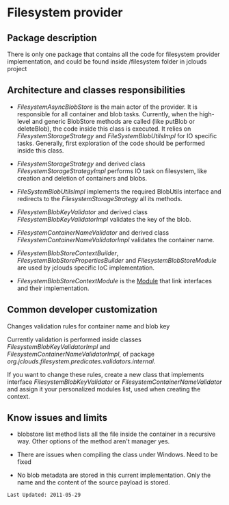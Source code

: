 # Filesystem provider

## Package description

There is only one package that contains all the code for filesystem provider implementation, 
and could be found inside /filesystem folder in jclouds project

## Architecture and classes responsibilities

  * *FilesystemAsyncBlobStore* is the main actor of the provider. 
	It is responsible for all container and blob tasks. Currently, when the high-level and
	 generic BlobStore methods are called (like putBlob or deleteBlob), 
	the code inside this class is executed. 
	It relies on *FilesystemStorageStrategy* and *FileSystemBlobUtilsImpl* for IO specific tasks. 
	Generally, first exploration of the code should be performed inside this class.
	
  * *FilesystemStorageStrategy* and derived class *FilesystemStorageStrategyImpl* performs 
	IO task on filesystem, like creation and deletion of containers and blobs.
	
  * *FileSystemBlobUtilsImpl* implements the required BlobUtils interface and redirects to
 	the *FilesystemStorageStrategy* all its methods.

  * *FilesystemBlobKeyValidator* and derived class *FilesystemBlobKeyValidatorImpl* validates the key of the blob.

  * *FilesystemContainerNameValidator* and derived class *FilesystemContainerNameValidatorImpl* 
	validates the container name.
	
  * *FilesystemBlobStoreContextBuilder*, *FilesystemBlobStorePropertiesBuilder* and
 	*FilesystemBlobStoreModule* are used by jclouds specific IoC implementation.

  * *FilesystemBlobStoreContextModule* is the [Module](http://code.google.com/p/google-guice/) that
 	link interfaces and their implementation. 

## Common developer customization
Changes validation rules for container name and blob key

Currently validation is performed inside classes *FilesystemBlobKeyValidatorImpl* and
 *FilesystemContainerNameValidatorImpl*, of package _org.jclouds.filesystem.predicates.validators.internal_. 

If you want to change these rules, create a new class that implements interface *FilesystemBlobKeyValidator* or
 *FilesystemContainerNameValidator* and assign it your personalized modules list, used when creating the context.


## Know issues and limits 

  * blobstore list method lists all the file inside the container in a recursive way. 
	Other options of the method aren't manager yes.
	
  * There are issues when compiling the class under Windows. Need to be fixed

  * No blob metadata are stored in this current implementation. Only the name and
 	the content of the source payload is stored. 

`Last Updated: 2011-05-29`
 
